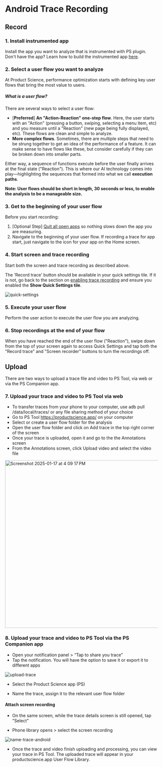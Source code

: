 # Android Trace Recording

## Record


### 1. Install instrumented app

Install the app you want to analyze that is instrumented with PS plugin. Don't have the app? Learn how to build the instrumented app [here](../integration/android/gradle.md).

### 2. Select a user flow you want to analyze

At Product Science, performance optimization starts with defining key user flows that bring the most value to users.

##### What is a user flow?

There are several ways to select a user flow:

- [**Preferred**] __An "Action-Reaction" one-step flow__. Here, the user starts with an "Action" (pressing a button, swiping, selecting a menu item, etc) and you measure until a "Reaction" (new page being fully displayed, etc). These flows are clean and simple to analyze.
- __More complex flows__. Sometimes, there are multiple steps that need to be strung together to get an idea of the performance of a feature. It can make sense to have flows like these, but consider carefully if they can be broken down into smaller parts.

Either way, a sequence of functions execute before the user finally arrives at the final state ("Reaction"). This is where our AI technology comes into play—highlighting the sequences that formed into what we call __execution paths__.

**Note: User flows should be short in length, 30 seconds or less, to enable the analysis to be a manageable size.**

### 3. Get to the beginning of your user flow
Before you start recording:
1. [Optional Step] [Quit all open apps](https://support.google.com/android/answer/9079646?hl=en-IN#zippy=%2Cclose-apps) so nothing slows down the app you are measuring.
2. Navigate to the beginning of your user flow. If recording a trace for app start, just navigate to the icon for your app on the Home screen.

### 4. Start screen and trace recording
Start both the screen and trace recording as described above.

The 'Record trace' button should be available in your quick settings tile. If it is not, go back to the section on [enabling trace recording](../device-set-up/android.md#3-make-sure-tracing-is-enabled) and ensure you enabled the __Show Quick Settings tile__.

![quick-settings](../../images/quick-settings.png)

### 5. Execute your user flow
Perform the user action to execute the user flow you are analyzing.

### 6. Stop recordings at the end of your flow
When you have reached the end of the user flow ("Reaction"), swipe down from the top of your screen again to access Quick Settings and tap both the "Record trace" and "Screen recorder" buttons to turn the recordings off.

## Upload

There are two ways to upload a trace file and video to PS Tool, via web or via the PS Companion app. 

### 7. Upload your trace and video to PS Tool via web

- To transfer traces from your phone to your computer, use adb pull /data/local/traces/ or any file sharing method of your choice
- Go to PS Tool https://productscience.app/ on your computer
- Select or create a user flow folder for the analysis
- Open the user flow folder and click on Add trace in the top right corner of the screen 
- Once your trace is uploaded, open it and go to the the Annotations screen
- From the Annotations screen, click Upload video and select the video file

<img width="550" alt="Screenshot 2025-01-17 at 4 09 17 PM" src="https://github.com/user-attachments/assets/752f3589-a0a9-43ee-ac07-16cd20f1c219" />


### 8. Upload your trace and video to PS Tool via the PS Companion app

- Open your notification panel &gt; “Tap to share you trace”
- Tap the notification. You will have the option to save it or export it to different apps

![upload-trace](../../images/upload-trace.png)

- Select the Product Science app (PS)

-   Name the trace, assign it to the relevant user flow folder
  
#### Attach screen recording
- On the same screen, while the trace details screen is still opened, tap "Select"

- Phone library opens &gt; select the screen recording

![name-trace-android](../../images/name-trace-android.png)

- Once the trace and video finish uploading and processing, you can view your trace in PS Tool. The uploaded trace will appear in your productscience.app User Flow Library.
